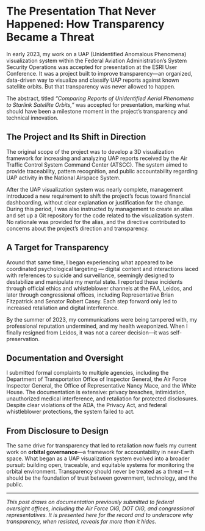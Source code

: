 # The Presentation That Never Happened: How Transparency Became a Threat

In early 2023, my work on a UAP (Unidentified Anomalous Phenomena) visualization system within the Federal Aviation Administration’s System Security Operations was accepted for presentation at the ESRI User Conference. It was a project built to improve transparency—an organized, data-driven way to visualize and classify UAP reports against known satellite orbits. But that transparency was never allowed to happen.

The abstract, titled *“Comparing Reports of Unidentified Aerial Phenomena to Starlink Satellite Orbits,”* was accepted for presentation, marking what should have been a milestone moment in the project’s transparency and technical innovation.

## The Project and Its Shift in Direction

The original scope of the project was to develop a 3D visualization framework for increasing and analyzing UAP reports received by the Air Traffic Control System Command Center (ATSCC). The system aimed to provide traceability, pattern recognition, and public accountability regarding UAP activity in the National Airspace System.

After the UAP visualization system was nearly complete, management introduced a new requirement to shift the project’s focus toward financial dashboarding, without clear explanation or justification for the change. During this period, I was also instructed by management to create an alias and set up a Git repository for the code related to the visualization system. No rationale was provided for the alias, and the directive contributed to concerns about the project’s direction and transparency.

## A Target for Transparency

Around that same time, I began experiencing what appeared to be coordinated psychological targeting — digital content and interactions laced with references to suicide and surveillance, seemingly designed to destabilize and manipulate my mental state. I reported these incidents through official ethics and whistleblower channels at the FAA, Leidos, and later through congressional offices, including Representative Brian Fitzpatrick and Senator Robert Casey. Each step forward only led to increased retaliation and digital interference.

By the summer of 2023, my communications were being tampered with, my professional reputation undermined, and my health weaponized. When I finally resigned from Leidos, it was not a career decision—it was self-preservation.

## Documentation and Oversight

I submitted formal complaints to multiple agencies, including the Department of Transportation Office of Inspector General, the Air Force Inspector General, the Office of Representative Nancy Mace, and the White House. The documentation is extensive: privacy breaches, intimidation, unauthorized medical interference, and retaliation for protected disclosures. Despite clear violations of the ADA, the Privacy Act, and federal whistleblower protections, the system failed to act.

## From Disclosure to Design

The same drive for transparency that led to retaliation now fuels my current work on **orbital governance**—a framework for accountability in near-Earth space. What began as a UAP visualization system evolved into a broader pursuit: building open, traceable, and equitable systems for monitoring the orbital environment. Transparency should never be treated as a threat — it should be the foundation of trust between government, technology, and the public.

---

*This post draws on documentation previously submitted to federal oversight offices, including the Air Force OIG, DOT OIG, and congressional representatives. It is presented here for the record and to underscore why transparency, when resisted, reveals far more than it hides.*